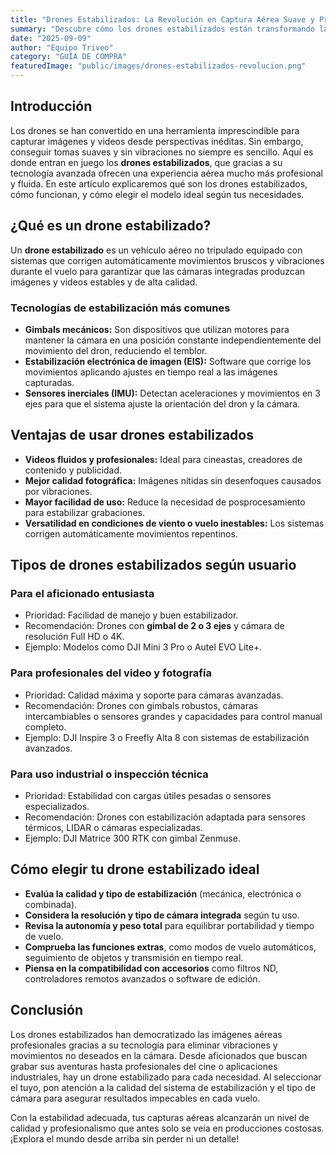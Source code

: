 ```yaml
---
title: "Drones Estabilizados: La Revolución en Captura Aérea Suave y Precisa"
summary: "Descubre cómo los drones estabilizados están transformando la fotografía y videografía aérea gracias a su tecnología avanzada para capturas suaves y sin vibraciones."
date: "2025-09-09"
author: "Equipo Triveo"
category: "GUÍA DE COMPRA"
featuredImage: "public/images/drones-estabilizados-revolucion.png"
---
```


## Introducción

Los drones se han convertido en una herramienta imprescindible para capturar imágenes y videos desde perspectivas inéditas. Sin embargo, conseguir tomas suaves y sin vibraciones no siempre es sencillo. Aquí es donde entran en juego los **drones estabilizados**, que gracias a su tecnología avanzada ofrecen una experiencia aérea mucho más profesional y fluida. En este artículo explicaremos qué son los drones estabilizados, cómo funcionan, y cómo elegir el modelo ideal según tus necesidades.

## ¿Qué es un drone estabilizado?

Un **drone estabilizado** es un vehículo aéreo no tripulado equipado con sistemas que corrigen automáticamente movimientos bruscos y vibraciones durante el vuelo para garantizar que las cámaras integradas produzcan imágenes y videos estables y de alta calidad.

### Tecnologías de estabilización más comunes

- **Gimbals mecánicos:** Son dispositivos que utilizan motores para mantener la cámara en una posición constante independientemente del movimiento del dron, reduciendo el temblor.
- **Estabilización electrónica de imagen (EIS):** Software que corrige los movimientos aplicando ajustes en tiempo real a las imágenes capturadas.
- **Sensores inerciales (IMU):** Detectan aceleraciones y movimientos en 3 ejes para que el sistema ajuste la orientación del dron y la cámara.

## Ventajas de usar drones estabilizados

- **Videos fluidos y profesionales:** Ideal para cineastas, creadores de contenido y publicidad.
- **Mejor calidad fotográfica:** Imágenes nítidas sin desenfoques causados por vibraciones.
- **Mayor facilidad de uso:** Reduce la necesidad de posprocesamiento para estabilizar grabaciones.
- **Versatilidad en condiciones de viento o vuelo inestables:** Los sistemas corrigen automáticamente movimientos repentinos.

## Tipos de drones estabilizados según usuario

### Para el aficionado entusiasta

- Prioridad: Facilidad de manejo y buen estabilizador.
- Recomendación: Drones con **gimbal de 2 o 3 ejes** y cámara de resolución Full HD o 4K.
- Ejemplo: Modelos como DJI Mini 3 Pro o Autel EVO Lite+.

### Para profesionales del video y fotografía

- Prioridad: Calidad máxima y soporte para cámaras avanzadas.
- Recomendación: Drones con gimbals robustos, cámaras intercambiables o sensores grandes y capacidades para control manual completo.
- Ejemplo: DJI Inspire 3 o Freefly Alta 8 con sistemas de estabilización avanzados.

### Para uso industrial o inspección técnica

- Prioridad: Estabilidad con cargas útiles pesadas o sensores especializados.
- Recomendación: Drones con estabilización adaptada para sensores térmicos, LIDAR o cámaras especializadas.
- Ejemplo: DJI Matrice 300 RTK con gimbal Zenmuse.

## Cómo elegir tu drone estabilizado ideal

- **Evalúa la calidad y tipo de estabilización** (mecánica, electrónica o combinada).
- **Considera la resolución y tipo de cámara integrada** según tu uso.
- **Revisa la autonomía y peso total** para equilibrar portabilidad y tiempo de vuelo.
- **Comprueba las funciones extras**, como modos de vuelo automáticos, seguimiento de objetos y transmisión en tiempo real.
- **Piensa en la compatibilidad con accesorios** como filtros ND, controladores remotos avanzados o software de edición.

## Conclusión

Los drones estabilizados han democratizado las imágenes aéreas profesionales gracias a su tecnología para eliminar vibraciones y movimientos no deseados en la cámara. Desde aficionados que buscan grabar sus aventuras hasta profesionales del cine o aplicaciones industriales, hay un drone estabilizado para cada necesidad. Al seleccionar el tuyo, pon atención a la calidad del sistema de estabilización y el tipo de cámara para asegurar resultados impecables en cada vuelo. 

Con la estabilidad adecuada, tus capturas aéreas alcanzarán un nivel de calidad y profesionalismo que antes solo se veía en producciones costosas. ¡Explora el mundo desde arriba sin perder ni un detalle!
